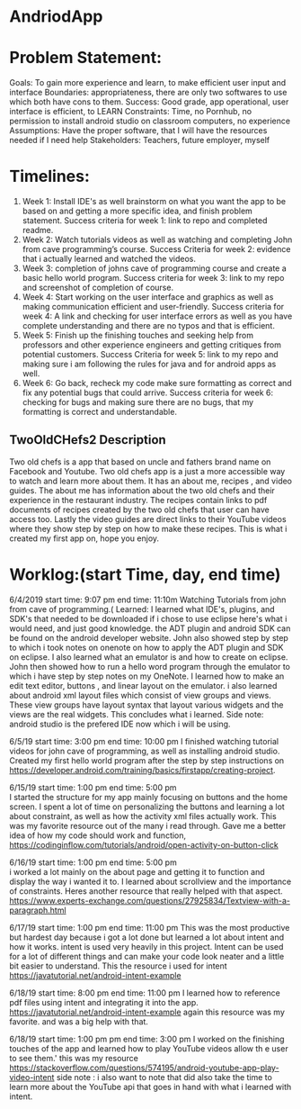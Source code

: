 # AndriodApp

# Problem Statement:
Goals: To gain more experience and learn, to make efficient user input and interface
Boundaries: appropriateness, there are only two softwares to use which both have cons to them.
Success: Good grade, app operational, user interface is efficient, to LEARN
Constraints: Time, no Pornhub, no permission to install android studio on classroom computers, no experience
Assumptions: Have the proper software, that I will have the resources needed if I need help
Stakeholders: Teachers, future employer, myself

# Timelines:
1.    Week 1: Install IDE's as well brainstorm on what you want the app to be based on and getting a more specific idea, and finish problem statement. Success criteria for week 1: link to repo and completed readme.
2.    Week 2: Watch tutorials videos as well as watching and completing John from cave programming’s course. Success Criteria for week 2: evidence that i actually learned and watched the videos.
3.    Week 3: completion of johns cave of programming course and create a basic hello world program. Success criteria for week 3: link to my repo and screenshot of completion of course.
4.    Week 4: Start working on the user interface and graphics as well as making communication efficient and user-friendly. Success criteria for week 4: A link and checking for user interface errors as well as you have complete understanding and there are no typos and that is efficient.
5.    Week 5: Finish up the finishing touches and seeking help from professors and other experience engineers and getting critiques from potential customers. Success Criteria for week 5: link to my repo and making sure i am following the rules for java and for android apps as well.
6.    Week 6: Go back, recheck my code make sure formatting as correct and fix any potential bugs that could arrive.
Success criteria for week 6: checking for bugs and making sure there are no  bugs, that my formatting is correct and understandable.

## TwoOldCHefs2 Description

Two old chefs is a app that based on uncle and fathers brand name on Facebook and Youtube. Two old chefs app is a just a more accessible way to watch and learn more about them.
It has an about me, recipes , and video guides. The about me has information about the two old chefs and their experience in the restaurant industry. The recipes contain
links to pdf documents of recipes created by the two old chefs that user can have access too. Lastly the video guides are direct links to their YouTube videos where they show step by step on how to make these recipes.
This is what i created my first app on, hope you enjoy.

# Worklog:(start Time, day, end time)

6/4/2019 start time: 9:07 pm
         end time: 11:10m
 Watching Tutorials from john from  cave of programming.(
Learned:
   I learned what IDE's, plugins, and SDK's that needed to be downloaded if i chose to use eclipse here's what i would need, and just good knowledge. the ADT plugin and android SDK can be found on the android developer website. John also showed step by step to which i took notes on onenote on how to apply the ADT plugin and SDK on eclipse. I also learned what an emulator is and how to create on eclipse. John then showed how to run a hello word program through the emulator to which i have step by step notes on my OneNote. I learned how to make an edit text editor, buttons , and linear layout on the emulator. i also learned about android xml layout files which consist of view groups and views. These view groups have layout syntax that layout various widgets and the views are the real widgets. This concludes what i learned.
   Side note: android studio is the prefered IDE now which i will be using.

6/5/19 start time: 3:00 pm
       end time: 10:00 pm
I finished watching tutorial videos for john cave of programming, as well as installing android studio. Created my first hello world program after the step by step instructions on https://developer.android.com/training/basics/firstapp/creating-project.

6/15/19 start time: 1:00 pm
       end time: 5:00 pm   
  I started the structure for my app mainly focusing on buttons and the home screen. I spent a lot of time on personalizing the buttons and learning a lot about constraint, as well as how the activity xml files actually work.
  This was my favorite resource out of the many i read through. Gave me a better idea of how my code should work and function,
  https://codinginflow.com/tutorials/android/open-activity-on-button-click
 
  6/16/19 start time: 1:00 pm
       end time: 5:00 pm   
  i worked a lot mainly on the about page and getting it to function and display the way i wanted it to. I learned about scrollview and the importance of constraints.
  Heres another resource that really helped with that aspect.
  https://www.experts-exchange.com/questions/27925834/Textview-with-a-paragraph.html
 
 
  6/17/19 start time: 1:00 pm
       end time: 11:00 pm
  This was the most productive but hardest day because i got a lot done but learned a lot about intent and how it works. intent is used very heavily in this project.
  Intent can be used for a lot of different things and can make your code look neater and a little bit easier to understand.
  This the resource i used  for intent https://javatutorial.net/android-intent-example
 
  6/18/19 start time: 8:00 pm
       end time: 11:00 pm
I learned how to reference pdf files using intent and integrating it into the app.  https://javatutorial.net/android-intent-example again this resource was my favorite.
and was a big help with that.

6/18/19 start time: 1:00 pm pm
       end time: 3:00 pm
I worked on the finishing touches of the app and learned how to play YouTube videos allow th e user to see them.'
this was my resource https://stackoverflow.com/questions/574195/android-youtube-app-play-video-intent
side note : i also want to note that did also take the time to learn more about the YouTube api that goes in hand with what i learned with intent.
   
   

   
